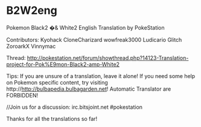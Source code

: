 B2W2eng
=======

Pokemon Black2 �& White2 English Translation by PokeStation

Contributors:
Kyohack
CloneCharizard
wowfreak3000
Ludicario
Glitch
ZoroarkX
Vinnymac

Thread: http://pokestation.net/forum/showthread.php?14123-Translation-project-for-Pok%E9mon-Black2-amp-White2

Tips:
If you are unsure of a translation, leave it alone!
If you need some help on Pokemon specific content, try visiting http://http://bulbapedia.bulbagarden.net!
Automatic Translator are FORBIDDEN!

//Join us for a discussion:
irc.bitsjoint.net
#pokestation

Thanks for all the translations so far!
